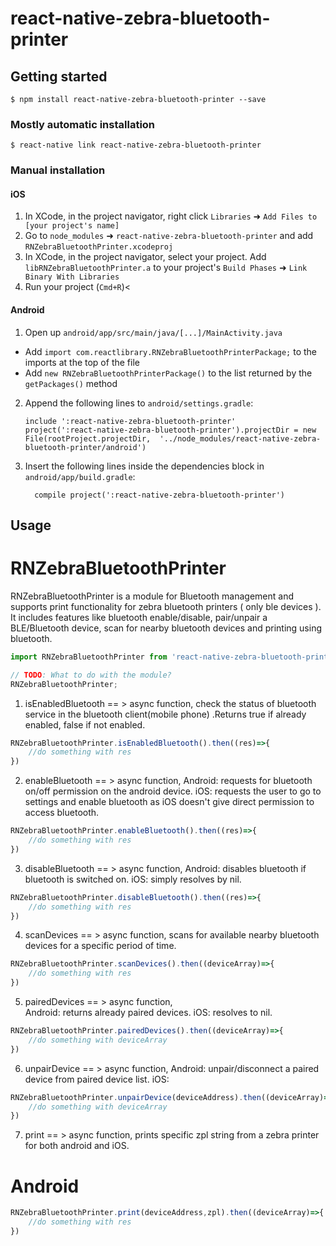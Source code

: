 
# react-native-zebra-bluetooth-printer

## Getting started

`$ npm install react-native-zebra-bluetooth-printer --save`

### Mostly automatic installation

`$ react-native link react-native-zebra-bluetooth-printer`

### Manual installation


#### iOS

1. In XCode, in the project navigator, right click `Libraries` ➜ `Add Files to [your project's name]`
2. Go to `node_modules` ➜ `react-native-zebra-bluetooth-printer` and add `RNZebraBluetoothPrinter.xcodeproj`
3. In XCode, in the project navigator, select your project. Add `libRNZebraBluetoothPrinter.a` to your project's `Build Phases` ➜ `Link Binary With Libraries`
4. Run your project (`Cmd+R`)<

#### Android

1. Open up `android/app/src/main/java/[...]/MainActivity.java`
  - Add `import com.reactlibrary.RNZebraBluetoothPrinterPackage;` to the imports at the top of the file
  - Add `new RNZebraBluetoothPrinterPackage()` to the list returned by the `getPackages()` method
2. Append the following lines to `android/settings.gradle`:
  	```
  	include ':react-native-zebra-bluetooth-printer'
  	project(':react-native-zebra-bluetooth-printer').projectDir = new File(rootProject.projectDir, 	'../node_modules/react-native-zebra-bluetooth-printer/android')
  	```
3. Insert the following lines inside the dependencies block in `android/app/build.gradle`:
  	```
      compile project(':react-native-zebra-bluetooth-printer')
  	```


## Usage

# RNZebraBluetoothPrinter

RNZebraBluetoothPrinter is a module for Bluetooth management and supports print functionality for zebra bluetooth printers ( only ble devices ). 
It includes features like bluetooth enable/disable, pair/unpair a BLE/Bluetooth device, scan for nearby bluetooth devices and printing using bluetooth.
```javascript
import RNZebraBluetoothPrinter from 'react-native-zebra-bluetooth-printer';

// TODO: What to do with the module?
RNZebraBluetoothPrinter;
```
1. isEnabledBluetooth == > async function, check the status of bluetooth service in the bluetooth client(mobile phone) .Returns true if already enabled, false if not enabled.
```javascript
RNZebraBluetoothPrinter.isEnabledBluetooth().then((res)=>{
	//do something with res
})
```
2. enableBluetooth == > async function,
	 Android: requests for bluetooth on/off permission on the android device.
	 iOS: requests the user to go to settings and enable bluetooth as iOS doesn't give direct permission to access bluetooth.
```javascript
RNZebraBluetoothPrinter.enableBluetooth().then((res)=>{
	//do something with res
})
```
3. disableBluetooth == > async function,
	Android: disables bluetooth if bluetooth is switched on.
	iOS: simply resolves by nil.
```javascript
RNZebraBluetoothPrinter.disableBluetooth().then((res)=>{
	//do something with res
})
```	
4. scanDevices == > async function, scans for available nearby bluetooth devices for a specific period of time.
```javascript
RNZebraBluetoothPrinter.scanDevices().then((deviceArray)=>{
	//do something with res
})
```	
5. pairedDevices == > async function, 	
	Android: returns already paired devices.
	iOS: resolves to nil.
```javascript
RNZebraBluetoothPrinter.pairedDevices().then((deviceArray)=>{
	//do something with deviceArray
})
```	
6. unpairDevice == > async function,
	Android: unpair/disconnect a paired device from paired device list.
	iOS:
```javascript
RNZebraBluetoothPrinter.unpairDevice(deviceAddress).then((deviceArray)=>{
	//do something with deviceArray
})
```		
7. print == > async function, prints specific zpl string from a zebra printer for both android and iOS.	
# Android
```javascript
RNZebraBluetoothPrinter.print(deviceAddress,zpl).then((deviceArray)=>{
	//do something with res
})
```		
  